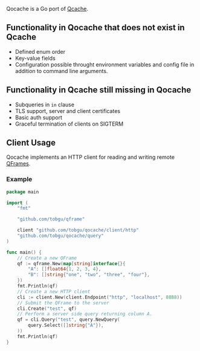 Qocache is a Go port of [Qcache](https://github.com/tobgu/qcache).

## Functionality in Qocache that does not exist in Qcache
* Defined enum order
* Key-value fields
* Configuration possible throught environment variables and config
  file in addition to command line arguments.

## Functionality in Qcache still missing in Qocache
* Subqueries in `in` clause
* TLS support, server and client certificates
* Basic auth support
* Graceful termination of clients on SIGTERM

## Client Usage

Qocache implements an HTTP client for reading and writing remote [QFrames](https://github.com/tobgu/qframe).

### Example

```go
package main

import (
	"fmt"

	"github.com/tobgu/qframe"

	client "github.com/tobgu/qocache/client/http"
	"github.com/tobgu/qocache/query"
)

func main() {
	// Create a new QFrame
	qf := qframe.New(map[string]interface{}{
		"A": []float64{1, 2, 3, 4},
		"B": []string{"one", "two", "three", "four"},
	})
	fmt.Println(qf)
	// Create a new HTTP client
	cli := client.New(client.Endpoint("http", "localhost", 8888))
	// Submit the QFrame to the server
	cli.Create("test", qf)
	// Perform a server side query returning column A.
	qf = cli.Query("test", query.NewQuery(
		query.Select([]string{"A"}),
	))
	fmt.Println(qf)
}
```
